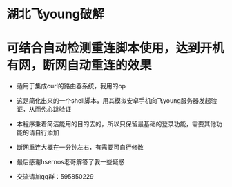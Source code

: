 # 湖北飞young破解

# 可结合自动检测重连脚本使用，达到开机有网，断网自动重连的效果

 * 适用于集成curl的路由器系统，我用的op

 * 这是简化出来的一个shell脚本，用其模拟安卓手机向飞young服务器发起验证，从而免心跳验证

 * 本程序秉着简洁能用的目的去的，所以只保留最基础的登录功能，需要其他功能的请自行添加

 * 断网重连大概在一分钟左右，有需要可自行修改

 * 最后感谢hsernos老哥解答了我一些疑惑

 * 交流请加qq群：595850229
